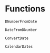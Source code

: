 # Functions

```@docs
DNumberFromDate
```
```@docs
DateFromDNumber
```
```@docs
ConvertDate
```
```@docs
CalendarDates
```
